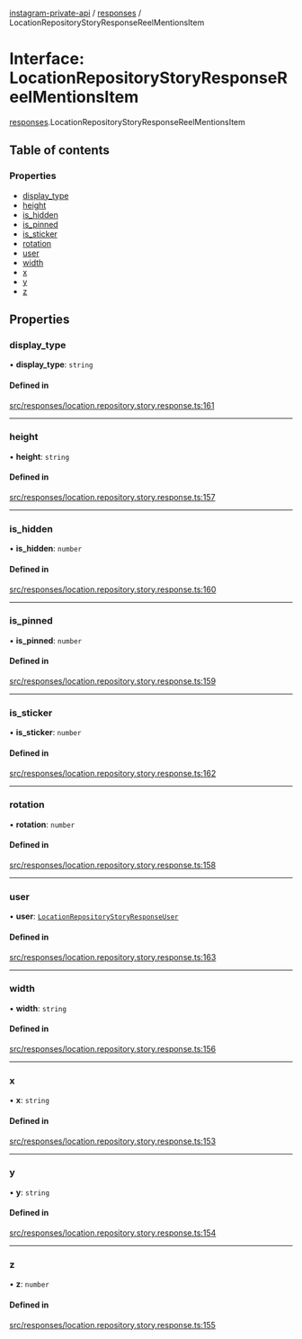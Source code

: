 [instagram-private-api](../../README.md) / [responses](../../modules/responses.md) / LocationRepositoryStoryResponseReelMentionsItem

# Interface: LocationRepositoryStoryResponseReelMentionsItem

[responses](../../modules/responses.md).LocationRepositoryStoryResponseReelMentionsItem

## Table of contents

### Properties

- [display\_type](LocationRepositoryStoryResponseReelMentionsItem.md#display_type)
- [height](LocationRepositoryStoryResponseReelMentionsItem.md#height)
- [is\_hidden](LocationRepositoryStoryResponseReelMentionsItem.md#is_hidden)
- [is\_pinned](LocationRepositoryStoryResponseReelMentionsItem.md#is_pinned)
- [is\_sticker](LocationRepositoryStoryResponseReelMentionsItem.md#is_sticker)
- [rotation](LocationRepositoryStoryResponseReelMentionsItem.md#rotation)
- [user](LocationRepositoryStoryResponseReelMentionsItem.md#user)
- [width](LocationRepositoryStoryResponseReelMentionsItem.md#width)
- [x](LocationRepositoryStoryResponseReelMentionsItem.md#x)
- [y](LocationRepositoryStoryResponseReelMentionsItem.md#y)
- [z](LocationRepositoryStoryResponseReelMentionsItem.md#z)

## Properties

### display\_type

• **display\_type**: `string`

#### Defined in

[src/responses/location.repository.story.response.ts:161](https://github.com/Nerixyz/instagram-private-api/blob/b3351b9/src/responses/location.repository.story.response.ts#L161)

___

### height

• **height**: `string`

#### Defined in

[src/responses/location.repository.story.response.ts:157](https://github.com/Nerixyz/instagram-private-api/blob/b3351b9/src/responses/location.repository.story.response.ts#L157)

___

### is\_hidden

• **is\_hidden**: `number`

#### Defined in

[src/responses/location.repository.story.response.ts:160](https://github.com/Nerixyz/instagram-private-api/blob/b3351b9/src/responses/location.repository.story.response.ts#L160)

___

### is\_pinned

• **is\_pinned**: `number`

#### Defined in

[src/responses/location.repository.story.response.ts:159](https://github.com/Nerixyz/instagram-private-api/blob/b3351b9/src/responses/location.repository.story.response.ts#L159)

___

### is\_sticker

• **is\_sticker**: `number`

#### Defined in

[src/responses/location.repository.story.response.ts:162](https://github.com/Nerixyz/instagram-private-api/blob/b3351b9/src/responses/location.repository.story.response.ts#L162)

___

### rotation

• **rotation**: `number`

#### Defined in

[src/responses/location.repository.story.response.ts:158](https://github.com/Nerixyz/instagram-private-api/blob/b3351b9/src/responses/location.repository.story.response.ts#L158)

___

### user

• **user**: [`LocationRepositoryStoryResponseUser`](LocationRepositoryStoryResponseUser.md)

#### Defined in

[src/responses/location.repository.story.response.ts:163](https://github.com/Nerixyz/instagram-private-api/blob/b3351b9/src/responses/location.repository.story.response.ts#L163)

___

### width

• **width**: `string`

#### Defined in

[src/responses/location.repository.story.response.ts:156](https://github.com/Nerixyz/instagram-private-api/blob/b3351b9/src/responses/location.repository.story.response.ts#L156)

___

### x

• **x**: `string`

#### Defined in

[src/responses/location.repository.story.response.ts:153](https://github.com/Nerixyz/instagram-private-api/blob/b3351b9/src/responses/location.repository.story.response.ts#L153)

___

### y

• **y**: `string`

#### Defined in

[src/responses/location.repository.story.response.ts:154](https://github.com/Nerixyz/instagram-private-api/blob/b3351b9/src/responses/location.repository.story.response.ts#L154)

___

### z

• **z**: `number`

#### Defined in

[src/responses/location.repository.story.response.ts:155](https://github.com/Nerixyz/instagram-private-api/blob/b3351b9/src/responses/location.repository.story.response.ts#L155)
